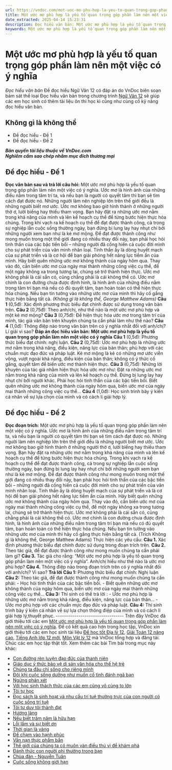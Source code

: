 ```yaml
---
url: https://vndoc.com/mot-uoc-mo-phu-hop-la-yeu-to-quan-trong-gop-phan-lam-nen-mot-viec-co-y-nghia-256649
title: Một ước mơ phù hợp là yếu tố quan trọng góp phần làm nên một việc có ý nghĩa - Đọc hiểu văn bản - VnDoc.com
date_extracted: 2025-04-14 15:23:31
description: Đọc hiểu văn bản: Một ước mơ phù hợp là yếu tố quan trọng góp phần làm nên một việc có ý nghĩa được VnDoc biên soạn gửi tặng các em học sinh lớp 12 giúp các em có thêm đề luyện tập phần Đọc hiểu văn bản, chuẩn bị hành trang cho kì thi THPT Quốc gia được tốt nhất.
keywords: Một ước mơ phù hợp là yếu tố quan trọng góp phần làm nên một việc có ý nghĩa,Đọc hiểu văn bản,Không gì là không thể,Đề đọc hiểu văn bản,Đề đọc hiểu Ngữ Văn 12 có đáp án,Đáp án đọc hiểu văn bản Một ước mơ phù hợp là yếu tố quan trọng góp phần làm nên một việc có ý nghĩa,ngữ văn 12
---
```


# Một ước mơ phù hợp là yếu tố quan trọng góp phần làm nên một việc có ý nghĩa
 _Đọc hiểu văn bản_
Đề đọc hiểu Ngữ Văn 12 có đáp án do VnDoc biên soạn bám sát thể loại Đọc hiểu văn bản trong chương trình [Ngữ Văn 12](<https://vndoc.com/ngu-van-lop12>) sẽ giúp các em học sinh có thêm tài liệu ôn thi học kì cũng như củng cố kỹ năng đọc hiểu văn bản.
## Không gì là không thể
  * Đề đọc hiểu - Đề 1
  * Đề đọc hiểu - Đề 2

 _**Bản quyền tài liệu thuộc về VnDoc.com**_  
 _**Nghiêm cấm sao chép nhằm mục đích thương mại**_
## Đề đọc hiểu - Đề 1
**Đọc văn bản sau và trả lời câu hỏi:**
Một ước mơ phù hợp là yếu tố quan trọng góp phần làm nên một việc có ý nghĩa. Ước mơ là hình ảnh của những điều nằm trong tâm trí ta, và nếu bạn là người có quyết tâm thì bạn sẽ tìm cách đạt được nó. Những người làm nên nghiệp lớn trên thế giới đều là những người biết mơ ước.
Ước mơ không bao giờ hình thành ở những người thờ ơ, lười biếng hay thiếu tham vọng. Bạn hãy đặt ra những ước mơ nằm trong khả năng của mình và lên kế hoạch cụ thể để từng bước hiện thực hóa chúng. Trong khi vạch ra kế hoạch cụ thể để đạt được thành công, cả trong sự nghiệp lẫn cuộc sống thường ngày, bạn đừng bị lung lay hay nhụt chí bởi những người xem bạn như là kẻ mơ mộng. Để đạt được thành công như mong muốn trong một thế giới đang có nhiều thay đổi này, bạn phải học hỏi tinh thần của các bậc tiền bối – những người đã cống hiến cả cuộc đời mình cho sự phát triển của văn minh nhân loại. Tinh thần ấy là dòng huyết mạch của sự phát triển và là cơ hội để bạn giải phóng hết năng lực tiềm ẩn của mình. Hãy biết quên những ước mơ không thành của ngày hôm qua. Thay vào đó, cần biến ước mơ của ngày mai thành những công việc cụ thể, để một ngày không xa trong tương lai, chúng sẽ trở thành hiện thực.
Ước mơ không phải là cái sẵn có, cũng chẳng phải là cái không thể có. Ước mơ chính là con đường chưa được định hình, là hình ảnh của những điều nằm trong tâm trí bạn mà nếu có đủ quyết tâm, bạn hoàn toàn có thể hiện thực hóa chúng.
Nếu bạn tin tưởng vào những ước mơ của mình thì hãy cố gắng thực hiện bằng tất cả.
_\(Không gì là không thể, George Matthew Adams\)_
**Câu 1** \(0,5đ\): Xác định phương thức biểu đạt chính được sử dụng trong văn bản trên.
**Câu 2** \(0,75đ\): Theo anh/chị, như thế nào là một ước mơ phù hợp và một kẻ mơ mộng?
**Câu 3** \(0,75đ\): Để hiện thực hóa ước mơ trong tâm trí của mình, tác giả văn bản trên khuyên chúng ta cần phải làm như thế nào?
**Câu 4** \(1,0đ\): Thông điệp nào trong văn bản trên có ý nghĩa nhất đối với anh/chị? Lí giải vì sao?
**Đáp án đọc hiểu văn bản: Một ước mơ phù hợp là yếu tố quan trọng góp phần làm nên một việc có ý nghĩa**
**Câu 1** \(0,5đ\):
Phương thức biểu đạt chính: nghị luận.
**Câu 2** \(0,75đ\):
Ước mơ phù hợp là những ước mơ nằm trong khả năng, điều kiện, năng lực của bản thân; phù hợp với các chuẩn mực đạo đức và pháp luật.
Kẻ mơ mộng là kẻ có những mơ ước viễn vông, vượt ngoài khả năng, điều kiện của bản thân; không có ý thức cố gắng, quyết tâm để biến ước mơ thành hiện thực.
**Câu 3** \(0,75đ\):
Những lời khuyên của tác giả nhằm hiện thực hóa ước mơ như:
Đặt ra những ước mơ nằm trong khả năng của mình và lên kế hoạch cụ thể.
Đừng bị lung lay hay nhụt chí bởi người khác.
Phải học hỏi tinh thần của các bậc tiền bối.
Biết quên những ước mơ không thành của ngày hôm qua, biến ước mơ của ngày mai thành những công việc cụ thể...
**Câu 4** \(1,0đ\):
Học sinh trình bày ý kiến cá nhân về sự lựa chọn của mình và có cách lí giải hợp lý.
## Đề đọc hiểu - Đề 2
**Đọc đoạn trích:**
Một ước mơ phù hợp là yếu tố quan trọng góp phần làm nên một việc có ý nghĩa. Ước mơ là hình ảnh của những điều nằm trong tâm trí ta, và nếu bạn là người có quyết tâm thì bạn sẽ tìm cách đạt được nó. Những người làm nên nghiệp lớn trên thế giới đều là những người biết mơ ước.
Ước mơ không bao giờ hình thành ở những người thờ ơ, lười biếng hay thiếu tham vọng. Bạn hãy đặt ra những ước mơ nằm trong khả năng của mình và lên kế hoạch cụ thể để từng bước hiện thực hóa chúng. Trong khi vạch ra kế hoạch cụ thể để đạt được thành công, cả trong sự nghiệp lẫn cuộc sống thường ngày, bạn đừng bị lung lay hay nhụt chí bởi những người xem bạn như là kẻ mơ mộng. Để đạt được thành công như mong muốn trong một thế giới đang có nhiều thay đổi này, bạn phải học hỏi tinh thần của các bậc tiền bối – những người đã cống hiến cả cuộc đời mình cho sự phát triển của văn minh nhân loại. Tinh thần ấy là dòng huyết mạch của sự phát triển và là cơ hội để bạn giải phóng hết năng lực tiềm ẩn của mình. Hãy biết quên những ước mơ không thành của ngày hôm qua. Thay vào đó, cần biến ước mơ của ngày mai thành những công việc cụ thể, để một ngày không xa trong tương lai, chúng sẽ trở thành hiện thực.
Ước mơ không phải là cái sẵn có, cũng chẳng phải là cái không thể có. Ước mơ chính là con đường chưa được định hình, là hình ảnh của những điều nằm trong tâm trí bạn mà nếu có đủ quyết tâm, bạn hoàn toàn có thể hiện thực hóa chúng.
Nếu bạn tin tưởng vào những ước mơ của mình thì hãy cố gắng thực hiện bằng tất cả.
\(Trích Không gì là không thể, George Matthew Adams\)
Thực hiện các yêu cầu:
**Câu 1.** Xác định phương thức biểu đạt chính được sử dụng trong đoạn trích trên.
**Câu 2.** Theo tác giả, để đạt được thành công như mong muốn chúng ta cần phải làm gì?
**Câu 3.** Tác giả cho rằng: “Một ước mơ phù hợp là yếu tố quan trọng góp phần làm nên một việc có ý nghĩa”. Anh/chị hiểu như thế nào là ước mơ phù hợp?
**Câu 4.** Thông điệp nào trong đoạn trích trên có ý nghĩa nhất đối với anh/chị? Vì sao?
**Trả lời**
**Câu 1:** Phương thức biểu đạt chính: Nghị luận
**Câu 2:** Theo tác giả, để đạt được thành công như mong muốn chúng ta cần phải:
\- Học hỏi tinh thần của các bậc tiền bối.
\- Biết quên những ước mơ không thành của ngày hôm qua, biến ước mơ của ngày mai thành những công việc cụ thể…
**Câu 3:** Thí sinh có thể trả lời :
\- Ước mơ phù hợp là những ước mơ nằm trong khả năng, điều kiện, năng lực của bản thân…
\- Ước mơ phù hợp với các chuẩn mực đạo đức và pháp luật.
**Câu 4:** Thí sinh trình bày ý kiến cá nhân về sự lựa chọn thông điệp của mình và có cách lí giải hợp lý,thuyết phục.
\---------------------------------
Trên đây VnDoc đã giới thiệu tới các em [Một ước mơ phù hợp là yếu tố quan trọng góp phần làm nên một việc có ý nghĩa](<https://vndoc.com/mot-uoc-mo-phu-hop-la-yeu-to-quan-trong-gop-phan-lam-nen-mot-viec-co-y-nghia-256649>). Để có kết quả cao hơn trong học tập, VnDoc xin giới thiệu tới các em học sinh tài liệu [Để học tốt Địa lý 12](<https://vndoc.com/giai-vo-bt-dia-li12>), [Giải Toán 12 nâng cao](<https://vndoc.com/giai-toan-12-nang-cao>), [Tiếng Anh lớp 12 mới](<https://vndoc.com/tieng-anh-12-moi>), [Môn Vật lý 12](<https://vndoc.com/tieng-anh-12-moi>) mà VnDoc tổng hợp và đăng tải.
Chúc các em học tập thật tốt.
Xem thêm các bài Tìm bài trong mục này khác:
  * [Con đường rèn luyện đạo đức của thanh niên](</con-duong-ren-luyen-dao-duc-cua-thanh-nien-257064>)
  * [Giáo dục ý thức bảo vệ di sản văn hóa cho thế hệ trẻ](</giao-duc-y-thuc-bao-ve-di-san-van-hoa-cho-the-he-tre-257063>)
  * [Chúng ta đâu chỉ sống cho riêng mình](</chung-ta-dau-chi-song-cho-rieng-minh-256977>)
  * [Đôi khi cuộc sống dường như muốn cố tình đánh ngã bạn](</doi-khi-cuoc-song-duong-nhu-muon-co-tinh-danh-nga-ban-256168>)
  * [Ngừng phán xét‌](</ngung-phan-xet-261065>)
  * [Với học sinh thách thức của các em cũng vô cùng to lớn](</voi-hoc-sinh-thach-thuc-cua-cac-em-cung-vo-cung-to-lon-251156>)
  * [Tôi tự học](</doc-hieu-toi-tu-hoc-299756>)
  * [Đọc sách là sinh hoạt và nhu cầu trí tuệ thường trực của con người có cuộc sống trí tuệ](</doc-sach-la-sinh-hoat-va-nhu-cau-tri-tue-thuong-truc-cua-con-nguoi-co-cuoc-song-tri-tue-doc-hieu-257033>)
  * [Tôi tư duy tôi thành đạt](</toi-tu-duy-toi-thanh-dat-261564>)
  * [Hương làng](</huong-lang-bang-son-256960>)
  * [Nếu biết trăm năm là hữu hạn](</neu-biet-tram-nam-la-huu-han-261562>)
  * [Lỗi lầm và sự biết ơn](</loi-lam-va-su-biet-on-253701>)
  * [Thời gian là vàng](</doc-hieu-thoi-gian-la-vang-248544>)
  * [Để chạm vào hạnh phúc](</de-cham-vao-hanh-phuc-251968>)
  * [Vấn nạn thực phẩm bẩn](</van-nan-thuc-pham-ban-257020>)
  * [Thế giới của chúng ta có muôn vàn điều thú vị để khám phá](</the-gioi-cua-chung-ta-co-muon-van-dieu-thu-vi-de-kham-pha-256705>)
  * [Đánh thức con người phi thường trong bạn](</danh-thuc-con-nguoi-phi-thuong-trong-ban-257083>)
  * [Chùa đàn - Nguyễn Tuân](</chua-dan-nguyen-tuan-261573>)
  * [Cuộc sống không giới hạn](</cuoc-song-khong-gioi-han-257655>)


